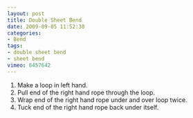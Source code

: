 ```yaml
---
layout: post
title: Double Sheet Bend
date: 2009-09-05 11:52:30
categories:
- Bend
tags:
- double sheet bend
- sheet bend
vimeo: 6457642
---
```


1. Make a loop in left hand.
1. Pull end of the right hand rope through the loop.
1. Wrap end of the right hand rope under and over loop twice.
1. Tuck end of the right hand rope back under itself.

